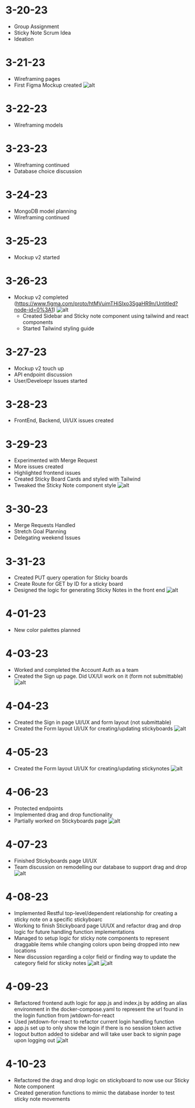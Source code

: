# 3-20-23

- Group Assignment
- Sticky Note Scrum Idea
- Ideation

# 3-21-23

- Wireframing pages
- First Figma Mockup created
  ![alt](./christian_felix_images/3-21%20mockup.png)

# 3-22-23

- Wireframing models

# 3-23-23

- Wireframing continued
- Database choice discussion

# 3-24-23

- MongoDB model planning
- Wireframing continued

# 3-25-23

- Mockup v2 started

# 3-26-23

- Mockup v2 completed (https://www.figma.com/proto/htMVuimTHiSIxo3SgaHR9n/Untitled?node-id=0%3A1)
  ![alt](./christian_felix_images/3-26%20Sidebar-Sticky-initDash-UX.gif)
  - Created Sidebar and Sticky note component using tailwind and react components
  - Started Tailwind styling guide

# 3-27-23

- Mockup v2 touch up
- API endpoint discussion
- User/Develoepr Issues started

# 3-28-23

- FrontEnd, Backend, UI/UX issues created

# 3-29-23

- Experimented with Merge Request
- More issues created
- Highlighted frontend issues
- Created Sticky Board Cards and styled with Tailwind
- Tweaked the Sticky Note component style
  ![alt](./christian_felix_images/3-30%20Sidebar-Sticky-initDash-UX.gif)

# 3-30-23

- Merge Requests Handled
- Stretch Goal Planning
- Delegating weekend Issues

# 3-31-23

- Created PUT query operation for Sticky boards
- Create Route for GET by ID for a sticky board
- Designed the logic for generating Sticky Notes in the front end
  ![alt](./christian_felix_images/3-31-Implementing-%20Frontend-sticky-note-logic.gif)

# 4-01-23

- New color palettes planned

# 4-03-23

- Worked and completed the Account Auth as a team
- Created the Sign up page. Did UX/UI work on it (form not submittable)
  ![alt](./christian_felix_images/4-03-SignUp%20page%20UIUX.gif)

# 4-04-23

- Created the Sign in page UI/UX and form layout (not submittable)
- Created the Form layout UI/UX for creating/updating stickyboards
  ![alt](./christian_felix_images/4-04-StickyBoard%20Form%20UIUX.gif)

# 4-05-23

- Created the Form layout UI/UX for creating/updating stickynotes
  ![alt](./christian_felix_images/4-05-StickyNote%20Form%20UIUX.gif)

# 4-06-23

- Protected endpoints
- Implemented drag and drop functionality
- Partially worked on Stickyboards page
  ![alt](./christian_felix_images/4-06-StickyNote%20Drag%20and%20Drop%20logic%20UIUX.gif)

# 4-07-23

- Finished Stickyboards page UI/UX
- Team discussion on remodelling our database to support drag and drop
  ![alt](./christian_felix_images/4-07-StickyBoards%20list%20page%20UIUX.gif)

# 4-08-23

- Implemented Restful top-level/dependent relationship for creating a sticky note on a specific stickyboarc
- Working to finish Stickyboard page UI/UX and refactor drag and drop logic for future handling function implementations
- Managed to setup logic for sticky note components to represent draggable items while changing colors upon being dropped into new locations
- New discussion regarding a color field or finding way to update the category field for sticky notes
  ![alt](./christian_felix_images/4-08-Creating%20sticky%20and%20stickyboard%20top-level%20relationship%20endpoint.gif)
  ![alt](./christian_felix_images/4-08%20Drag%20and%20Drop%20logic%20for%20stickynote%20and%20recoloring.gif)

# 4-09-23

- Refactored frontend auth logic for app.js and index.js by adding an alias environment in the docker-compose.yaml to represent the url found in the login function from jwtdown-for-react
- Used jwtdown-for-react to refactor current login handling function
- app.js set up to only show the login if there is no session token active
- logout button added to sidebar and will take user back to signin page upon logging out
  ![alt](./christian_felix_images/4-09%20Frontend%20auth%20set%20up%20for%20login%20and%20logout.gif)

# 4-10-23

- Refactored the drag and drop logic on stickyboard to now use our Sticky Note component
- Created generation functions to mimic the database inorder to test sticky note movements
